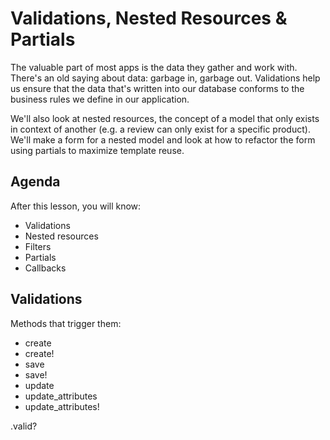 # Validations, Nested Resources & Partials

The valuable part of most apps is the data they gather and work with. There's an old saying about data: garbage in, garbage out. Validations help us ensure that the data that's written into our database conforms to the business rules we define in our application.

We'll also look at nested resources, the concept of a model that only exists in context of another (e.g. a review can only exist for a specific product). We'll make a form for a nested model and look at how to refactor the form using partials to maximize template reuse.

## Agenda
After this lesson, you will know:

  * Validations
  * Nested resources
  * Filters
  * Partials
  * Callbacks

## Validations

Methods that trigger them:

  * create
  * create!
  * save
  * save!
  * update
  * update_attributes
  * update_attributes!

.valid?
